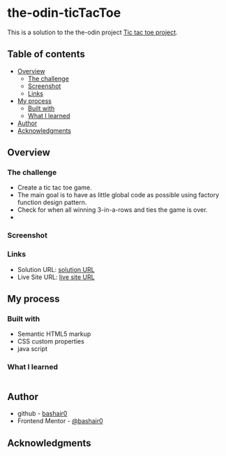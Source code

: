 # the-odin-ticTacToe

This is a solution to the the-odin project [Tic tac toe project](https://www.theodinproject.com/lessons/node-path-javascript-tic-tac-toe).

## Table of contents

- [Overview](#overview)
  - [The challenge](#the-challenge)
  - [Screenshot](#screenshot)
  - [Links](#links)
- [My process](#my-process)
  - [Built with](#built-with)
  - [What I learned](#what-i-learned)
- [Author](#author)
- [Acknowledgments](#acknowledgments)

## Overview

### The challenge

- Create a tic tac toe game.
- The main goal is to have as little global code as possible using factory function design pattern.
- Check for when all winning 3-in-a-rows and ties the game is over.
-

### Screenshot

### Links

- Solution URL: [solution URL](https://github.com/bashair0/e)
- Live Site URL: [live site URL](https://bashair0.github.io/)

## My process

### Built with

- Semantic HTML5 markup
- CSS custom properties
- java script

### What I learned

```js

```

## Author

- github - [bashair0](https://github.com/bashair0)
- Frontend Mentor - [@bashair0](https://www.frontendmentor.io/profile/bashair0)

## Acknowledgments
